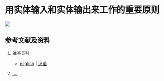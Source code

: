 # 用实体输入和实体输出来工作的重要原则

![](/images/从输入和输出的角度来理解学习和工作/用实体输入和实体输出来工作的重要原则/1a1.jpg)

## 参考文献及资料

1. 维基百科
	- [english](.....) | [汉语](...)

2. [....](https://web.archive.org/web/20120520061156/http://www.sitance.com/cause/index.php) 


